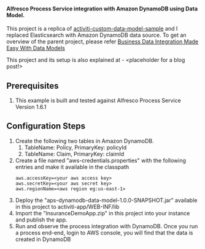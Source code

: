 #### Alfresco Process Service integration with Amazon DynamoDB using Data Model. 

This project is a replica of [activiti-custom-data-model-sample](https://github.com/cijujoseph/activiti-examples/tree/master/activiti-custom-data-model-sample) and I replaced Elasticsearch with Amazon DynamoDB data source. To get an overview of the parent project, please refer [Business Data Integration Made Easy With Data Models](https://community.alfresco.com/community/bpm/blog/2017/04/12/business-data-integration-made-easy-with-data-models)

This project and its setup is also explained at - <placeholder for a blog post!>

## Prerequisites
1. This example is built and tested against Alfresco Process Service Version 1.6.1

## Configuration Steps
1. Create the following two tables in Amazon DynamoDB.
	1. TableName: Policy, PrimaryKey: policyId
	2. TableName: Claim, PrimaryKey: claimId
2. Create a file named "aws-credentials.properties" with the following entries and make it available in the classpath
	```
	aws.accessKey=<your aws access key>
	aws.secretKey=<your aws secret key>
	aws.regionName=<aws region eg:us-east-1>
	```
3. Deploy the "aps-dynamodb-data-model-1.0.0-SNAPSHOT.jar" available in this project to activiti-app/WEB-INF/lib
4. Import the "InsuranceDemoApp.zip" in this project into your instance and publish the app.
5. Run and observe the process integration with DynamoDB. Once you run a process end-end, login to AWS console, you will find that the data is created in DynamoDB

